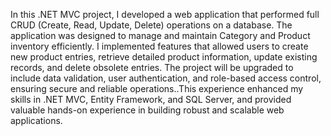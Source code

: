 In this .NET MVC project, I developed a web application that performed full CRUD (Create, Read, Update, Delete) operations on a database. The application was designed to manage and maintain Category and Product inventory efficiently. I implemented features that allowed users to create new product entries, retrieve detailed product information, update existing records, and delete obsolete entries. The project will be upgraded to include data validation, user authentication, and role-based access control, ensuring secure and reliable operations..This experience enhanced my skills in .NET MVC, Entity Framework, and SQL Server, and provided valuable hands-on experience in building robust and scalable web applications. 
